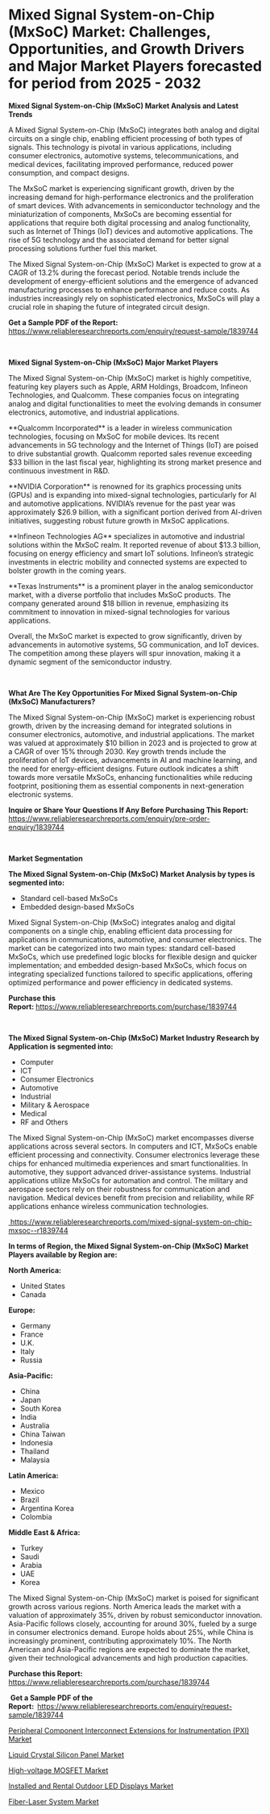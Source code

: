 <p><h1>Mixed Signal System-on-Chip (MxSoC) Market: Challenges, Opportunities, and Growth Drivers and Major Market Players forecasted for period from 2025 - 2032</h1></p><p><strong>Mixed Signal System-on-Chip (MxSoC) Market Analysis and Latest Trends</strong></p>
<p><p>A Mixed Signal System-on-Chip (MxSoC) integrates both analog and digital circuits on a single chip, enabling efficient processing of both types of signals. This technology is pivotal in various applications, including consumer electronics, automotive systems, telecommunications, and medical devices, facilitating improved performance, reduced power consumption, and compact designs.</p><p>The MxSoC market is experiencing significant growth, driven by the increasing demand for high-performance electronics and the proliferation of smart devices. With advancements in semiconductor technology and the miniaturization of components, MxSoCs are becoming essential for applications that require both digital processing and analog functionality, such as Internet of Things (IoT) devices and automotive applications. The rise of 5G technology and the associated demand for better signal processing solutions further fuel this market.</p><p>The Mixed Signal System-on-Chip (MxSoC) Market is expected to grow at a CAGR of 13.2% during the forecast period. Notable trends include the development of energy-efficient solutions and the emergence of advanced manufacturing processes to enhance performance and reduce costs. As industries increasingly rely on sophisticated electronics, MxSoCs will play a crucial role in shaping the future of integrated circuit design.</p></p>
<p><strong>Get a Sample PDF of the Report:&nbsp;</strong> <a href="https://www.reliableresearchreports.com/enquiry/request-sample/1839744?utm_campaign=37&utm_medium=2&utm_source=Github&utm_content=ia&utm_term=06042025&utm_id=mixed-signal-system-on-chip-mxsoc">https://www.reliableresearchreports.com/enquiry/request-sample/1839744</a></p>
<p>&nbsp;</p>
<p><strong>Mixed Signal System-on-Chip (MxSoC) Major Market Players</strong></p>
<p><p>The Mixed Signal System-on-Chip (MxSoC) market is highly competitive, featuring key players such as Apple, ARM Holdings, Broadcom, Infineon Technologies, and Qualcomm. These companies focus on integrating analog and digital functionalities to meet the evolving demands in consumer electronics, automotive, and industrial applications.</p><p>**Qualcomm Incorporated** is a leader in wireless communication technologies, focusing on MxSoC for mobile devices. Its recent advancements in 5G technology and the Internet of Things (IoT) are poised to drive substantial growth. Qualcomm reported sales revenue exceeding $33 billion in the last fiscal year, highlighting its strong market presence and continuous investment in R&D.</p><p>**NVIDIA Corporation** is renowned for its graphics processing units (GPUs) and is expanding into mixed-signal technologies, particularly for AI and automotive applications. NVIDIA’s revenue for the past year was approximately $26.9 billion, with a significant portion derived from AI-driven initiatives, suggesting robust future growth in MxSoC applications.</p><p>**Infineon Technologies AG** specializes in automotive and industrial solutions within the MxSoC realm. It reported revenue of about $13.3 billion, focusing on energy efficiency and smart IoT solutions. Infineon’s strategic investments in electric mobility and connected systems are expected to bolster growth in the coming years.</p><p>**Texas Instruments** is a prominent player in the analog semiconductor market, with a diverse portfolio that includes MxSoC products. The company generated around $18 billion in revenue, emphasizing its commitment to innovation in mixed-signal technologies for various applications.</p><p>Overall, the MxSoC market is expected to grow significantly, driven by advancements in automotive systems, 5G communication, and IoT devices. The competition among these players will spur innovation, making it a dynamic segment of the semiconductor industry.</p></p>
<p>&nbsp;</p>
<p><strong>What Are The Key Opportunities For Mixed Signal System-on-Chip (MxSoC) Manufacturers?</strong></p>
<p><p>The Mixed Signal System-on-Chip (MxSoC) market is experiencing robust growth, driven by the increasing demand for integrated solutions in consumer electronics, automotive, and industrial applications. The market was valued at approximately $10 billion in 2023 and is projected to grow at a CAGR of over 15% through 2030. Key growth trends include the proliferation of IoT devices, advancements in AI and machine learning, and the need for energy-efficient designs. Future outlook indicates a shift towards more versatile MxSoCs, enhancing functionalities while reducing footprint, positioning them as essential components in next-generation electronic systems.</p></p>
<p><strong>Inquire or Share Your Questions If Any Before Purchasing This Report:</strong> <a href="https://www.reliableresearchreports.com/enquiry/pre-order-enquiry/1839744?utm_campaign=37&utm_medium=2&utm_source=Github&utm_content=ia&utm_term=06042025&utm_id=mixed-signal-system-on-chip-mxsoc">https://www.reliableresearchreports.com/enquiry/pre-order-enquiry/1839744</a></p>
<p>&nbsp;</p>
<p><strong>Market Segmentation</strong></p>
<p><strong>The Mixed Signal System-on-Chip (MxSoC) Market Analysis by types is segmented into:</strong></p>
<p><ul><li>Standard cell-based MxSoCs</li><li>Embedded design-based MxSoCs</li></ul></p>
<p><p>Mixed Signal System-on-Chip (MxSoC) integrates analog and digital components on a single chip, enabling efficient data processing for applications in communications, automotive, and consumer electronics. The market can be categorized into two main types: standard cell-based MxSoCs, which use predefined logic blocks for flexible design and quicker implementation; and embedded design-based MxSoCs, which focus on integrating specialized functions tailored to specific applications, offering optimized performance and power efficiency in dedicated systems.</p></p>
<p><strong>Purchase this Report:&nbsp;</strong><a href="https://www.reliableresearchreports.com/purchase/1839744?utm_campaign=37&utm_medium=2&utm_source=Github&utm_content=ia&utm_term=06042025&utm_id=mixed-signal-system-on-chip-mxsoc">https://www.reliableresearchreports.com/purchase/1839744</a></p>
<p>&nbsp;</p>
<p><strong>The Mixed Signal System-on-Chip (MxSoC) Market Industry Research by Application is segmented into:</strong></p>
<p><ul><li>Computer</li><li>ICT</li><li>Consumer Electronics</li><li>Automotive</li><li>Industrial</li><li>Military & Aerospace</li><li>Medical</li><li>RF and Others</li></ul></p>
<p><p>The Mixed Signal System-on-Chip (MxSoC) market encompasses diverse applications across several sectors. In computers and ICT, MxSoCs enable efficient processing and connectivity. Consumer electronics leverage these chips for enhanced multimedia experiences and smart functionalities. In automotive, they support advanced driver-assistance systems. Industrial applications utilize MxSoCs for automation and control. The military and aerospace sectors rely on their robustness for communication and navigation. Medical devices benefit from precision and reliability, while RF applications enhance wireless communication technologies.</p></p>
<p><a href="https://www.reliableresearchreports.com/mixed-signal-system-on-chip-mxsoc--r1839744?utm_campaign=37&utm_medium=2&utm_source=Github&utm_content=ia&utm_term=06042025&utm_id=mixed-signal-system-on-chip-mxsoc">&nbsp;https://www.reliableresearchreports.com/mixed-signal-system-on-chip-mxsoc--r1839744</a></p>
<p><strong>In terms of Region, the Mixed Signal System-on-Chip (MxSoC) Market Players available by Region are:</strong></p>
<p>
    <p> <strong> North America: </strong>
        <ul>
            <li>United States</li>
            <li>Canada</li>
        </ul>
        </p> 
    <p> <strong> Europe: </strong>
        <ul>
            <li>Germany</li>
            <li>France</li>
            <li>U.K.</li>
            <li>Italy</li>
            <li>Russia</li>
        </ul>
        </p> 
    <p> <strong> Asia-Pacific: </strong>
        <ul>
            <li>China</li>
            <li>Japan</li>
            <li>South Korea</li>
            <li>India</li>
            <li>Australia</li>
            <li>China Taiwan</li>
            <li>Indonesia</li>
            <li>Thailand</li>
            <li>Malaysia</li>
        </ul>
        </p> 
    <p> <strong> Latin America: </strong>
        <ul>
            <li>Mexico</li>
            <li>Brazil</li>
            <li>Argentina Korea</li>
            <li>Colombia</li>
        </ul>
        </p> 
    <p> <strong> Middle East & Africa: </strong>
        <ul>
            <li>Turkey</li>
            <li>Saudi</li>
            <li>Arabia</li>
            <li>UAE</li>
            <li>Korea</li>
        </ul>
    </p>
    </p>
<p><p>The Mixed Signal System-on-Chip (MxSoC) market is poised for significant growth across various regions. North America leads the market with a valuation of approximately 35%, driven by robust semiconductor innovation. Asia-Pacific follows closely, accounting for around 30%, fueled by a surge in consumer electronics demand. Europe holds about 25%, while China is increasingly prominent, contributing approximately 10%. The North American and Asia-Pacific regions are expected to dominate the market, given their technological advancements and high production capacities.</p></p>
<p><strong>Purchase this Report: </strong><a href="https://www.reliableresearchreports.com/purchase/1839744?utm_campaign=37&utm_medium=2&utm_source=Github&utm_content=ia&utm_term=06042025&utm_id=mixed-signal-system-on-chip-mxsoc">https://www.reliableresearchreports.com/purchase/1839744</a></p>
<p>&nbsp;<strong>Get a Sample PDF of the Report:&nbsp;&nbsp;</strong><a href="https://www.reliableresearchreports.com/enquiry/request-sample/1839744?utm_campaign=37&utm_medium=2&utm_source=Github&utm_content=ia&utm_term=06042025&utm_id=mixed-signal-system-on-chip-mxsoc">https://www.reliableresearchreports.com/enquiry/request-sample/1839744</a></p>
<p><strong></strong></p>
<p><p><a href="https://github.com/dukawashviro/Market-Research-Report-List-1/blob/main/peripheral-component-interconnect-extensions-for-instrumentation-pxi-market.md?utm_campaign=37&utm_medium=2&utm_source=Github&utm_content=ia&utm_term=06042025&utm_id=mixed-signal-system-on-chip-mxsoc">Peripheral Component Interconnect Extensions for Instrumentation (PXI) Market</a></p><p><a href="https://github.com/molayrabeta/Market-Research-Report-List-1/blob/main/liquid-crystal-silicon-panel-market.md?utm_campaign=37&utm_medium=2&utm_source=Github&utm_content=ia&utm_term=06042025&utm_id=mixed-signal-system-on-chip-mxsoc">Liquid Crystal Silicon Panel Market</a></p><p><a href="https://github.com/koopalujale2/Market-Research-Report-List-1/blob/main/high-voltage-mosfet-market.md?utm_campaign=37&utm_medium=2&utm_source=Github&utm_content=ia&utm_term=06042025&utm_id=mixed-signal-system-on-chip-mxsoc">High-voltage MOSFET Market</a></p><p><a href="https://github.com/rembaentin6f/Market-Research-Report-List-1/blob/main/installed-and-rental-outdoor-led-displays-market.md?utm_campaign=37&utm_medium=2&utm_source=Github&utm_content=ia&utm_term=06042025&utm_id=mixed-signal-system-on-chip-mxsoc">Installed and Rental Outdoor LED Displays Market</a></p><p><a href="https://github.com/tineamonaya/Market-Research-Report-List-1/blob/main/fiber-laser-system-market.md?utm_campaign=37&utm_medium=2&utm_source=Github&utm_content=ia&utm_term=06042025&utm_id=mixed-signal-system-on-chip-mxsoc">Fiber-Laser System Market</a></p></p>
